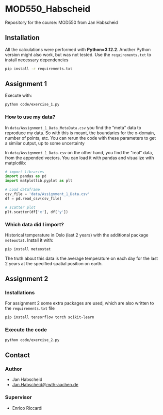 # MOD550_Habscheid
Repository for the course: MOD550 from Jan Habscheid

## Installation

All the calculations were performed with **Python=3.12.2**.
Another Python version might also work, but was not tested.
Use the `requirements.txt` to install necessary dependencies

``` bash
pip install -r requirements.txt
```

## Assignment 1

Execute with:

``` bash
python code/exercise_1.py
```

### How to use my data?

In `data/Assignment_1_Data_MetaData.csv` you find the "meta" data to reproduce my data. So with this is meant, the boundaries for the x-domain, number of points, etc. 
You can rerun the code with these parameters to get a similar output, up to some uncertainty

In `data/Assignment_1_Data.csv` on the other hand, you find the "real" data, from the appended vectors.
You can load it with pandas and visualize with matplotlib:

``` python
# import libraries
import pandas as pd
import matplotlib.pyplot as plt

# Load dataframe
csv_file = 'data/Assignment_1_Data.csv'
df = pd.read_csv(csv_file)

# scatter plot
plt.scatter(df['x'], df['y'])
```

### Which data did I import?

Historical temperature in Oslo (last 2 years) with the additional package `meteostat`. Install it with:

``` bash
pip install meteostat
```

The truth about this data is the average temperature on each day for the last 2 years at the specified spatial position on earth.

## Assignment 2

### Installations

For assignment 2 some extra packages are used, which are also written to the `requirements.txt` file

``` bash
pip install tensorflow torch scikit-learn
```

### Execute the code

``` bash
python code/exercise_2.py
```

## Contact

### Author

- Jan Habscheid
- [Jan.Habscheid@rwth-aachen.de](mailto:Jan.Habscheid@rwth-aachen.de)

### Supervisor

- Enrico Riccardi
